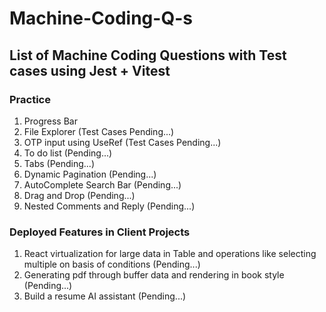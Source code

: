 # Machine-Coding-Q-s

<h2>List of Machine Coding Questions with Test cases using Jest + Vitest</h2>
<h3>Practice</h3>
<ol>
<li>Progress Bar</li> 
<li>File Explorer (Test Cases Pending...)</li>
<li>OTP input using UseRef (Test Cases Pending...)</li>
<li>To do list (Pending...)</li>
<li>Tabs (Pending...) </li>
<li>Dynamic Pagination (Pending...) </li>
<li>AutoComplete Search Bar (Pending...) </li>
<li>Drag and Drop (Pending...) </li>
<li>Nested Comments and Reply (Pending...) </li>
</ol>

<h3>Deployed Features in Client Projects</h3>
<ol>
<li>React virtualization for large data in Table and operations like selecting multiple on basis of conditions (Pending...) </li>
<li>Generating pdf through buffer data and rendering in book style (Pending...) </li>
<li>Build a resume AI assistant (Pending...) </li>
</ol>

#
